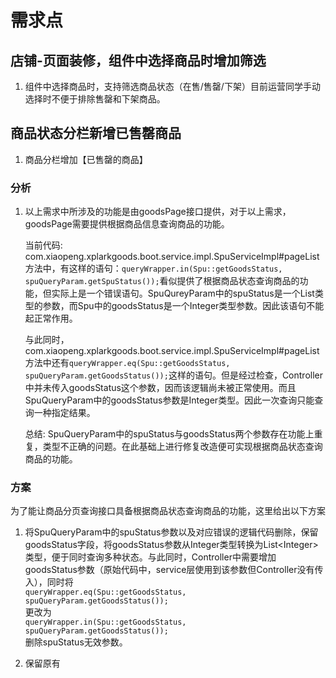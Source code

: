 # 需求点
## 店铺-页面装修，组件中选择商品时增加筛选
1. 组件中选择商品时，支持筛选商品状态（在售/售罄/下架）目前运营同学手动选择时不便于排除售罄和下架商品。  
## 商品状态分栏新增已售罄商品
1. 商品分栏增加【已售罄的商品】

### 分析
1. 以上需求中所涉及的功能是由goodsPage接口提供，对于以上需求，goodsPage需要提供根据商品信息查询商品的功能。  

    当前代码: com.xiaopeng.xplarkgoods.boot.service.impl.SpuServiceImpl#pageList方法中，有这样的语句：`queryWrapper.in(Spu::getGoodsStatus, spuQueryParam.getSpuStatus());`看似提供了根据商品状态查询商品的功能，但实际上是一个错误语句。SpuQureyParam中的spuStatus是一个List<String>类型的参数，而Spu中的goodsStatus是一个Integer类型参数。因此该语句不能起正常作用。

    与此同时，com.xiaopeng.xplarkgoods.boot.service.impl.SpuServiceImpl#pageList方法中还有`queryWrapper.eq(Spu::getGoodsStatus, spuQueryParam.getGoodsStatus());`这样的语句。但是经过检查，Controller中并未传入goodsStatus这个参数，因而该逻辑尚未被正常使用。而且SpuQueryParam中的goodsStatus参数是Integer类型。因此一次查询只能查询一种指定结果。

    总结: SpuQueryParam中的spuStatus与goodsStatus两个参数存在功能上重复，类型不正确的问题。在此基础上进行修复改造便可实现根据商品状态查询商品的功能。

### 方案

为了能让商品分页查询接口具备根据商品状态查询商品的功能，这里给出以下方案  

1. 将SpuQueryParam中的spuStatus参数以及对应错误的逻辑代码删除，保留goodsStatus字段，将goodsStatus参数从Integer类型转换为List\<Integer\>类型，便于同时查询多种状态。与此同时，Controller中需要增加goodsStatus参数（原始代码中，service层使用到该参数但Controller没有传入），同时将  
`queryWrapper.eq(Spu::getGoodsStatus, spuQueryParam.getGoodsStatus());`  
更改为  
`queryWrapper.in(Spu::getGoodsStatus, spuQueryParam.getGoodsStatus());`  
删除spuStatus无效参数。

2. 保留原有